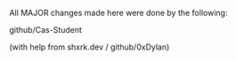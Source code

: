 All MAJOR changes made here were done by the following:

github/Cas-Student

(with help from shxrk.dev / github/0xDylan)